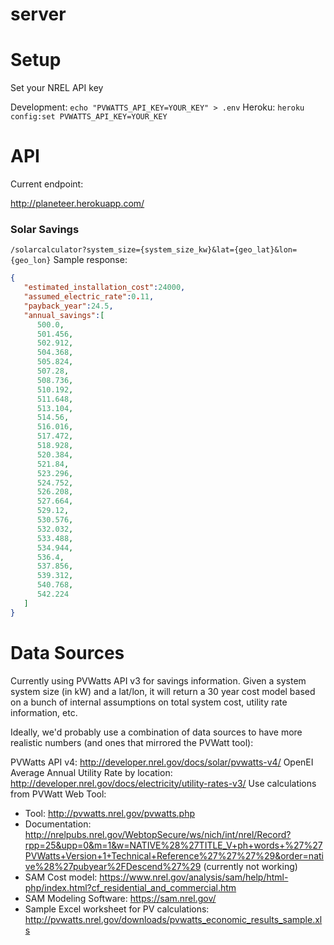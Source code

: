 server
======

# Setup
Set your NREL API key

Development: `echo "PVWATTS_API_KEY=YOUR_KEY" > .env`
Heroku: `heroku config:set PVWATTS_API_KEY=YOUR_KEY`

# API

Current endpoint:

http://planeteer.herokuapp.com/

### Solar Savings
`/solarcalculator?system_size={system_size_kw}&lat={geo_lat}&lon={geo_lon}`
Sample response:
```json
{
   "estimated_installation_cost":24000,
   "assumed_electric_rate":0.11,
   "payback_year":24.5,
   "annual_savings":[
      500.0,
      501.456,
      502.912,
      504.368,
      505.824,
      507.28,
      508.736,
      510.192,
      511.648,
      513.104,
      514.56,
      516.016,
      517.472,
      518.928,
      520.384,
      521.84,
      523.296,
      524.752,
      526.208,
      527.664,
      529.12,
      530.576,
      532.032,
      533.488,
      534.944,
      536.4,
      537.856,
      539.312,
      540.768,
      542.224
   ]
}
```

# Data Sources

Currently using PVWatts API v3 for savings information.  Given a system system size (in kW) and a lat/lon, it will return a 30 year cost model based on a bunch of internal assumptions on total system cost, utility rate information, etc.

Ideally, we'd probably use a combination of data sources to have more realistic numbers (and ones that mirrored the PVWatt tool):

PVWatts API v4: http://developer.nrel.gov/docs/solar/pvwatts-v4/
OpenEI Average Annual Utility Rate by location:  http://developer.nrel.gov/docs/electricity/utility-rates-v3/
Use calculations from PVWatt Web Tool:
- Tool: http://pvwatts.nrel.gov/pvwatts.php
- Documentation: http://nrelpubs.nrel.gov/WebtopSecure/ws/nich/int/nrel/Record?rpp=25&upp=0&m=1&w=NATIVE%28%27TITLE_V+ph+words+%27%27PVWatts+Version+1+Technical+Reference%27%27%27%29&order=native%28%27pubyear%2FDescend%27%29 (currently not working)
- SAM Cost model: https://www.nrel.gov/analysis/sam/help/html-php/index.html?cf_residential_and_commercial.htm
- SAM Modeling Software: https://sam.nrel.gov/
- Sample Excel worksheet for PV calculations: http://pvwatts.nrel.gov/downloads/pvwatts_economic_results_sample.xls
